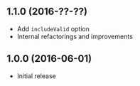 ## 1.1.0 (2016-??-??)

- Add `includeValid` option
- Internal refactorings and improvements

## 1.0.0 (2016-06-01)

- Initial release